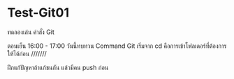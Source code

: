 # Test-Git01
ทดลองเล่น คำสั่ง Git

ตอนเย็น 16:00 - 17:00
วันนี้ทบทวน Command Git
เริ่มจาก cd คือการเข้าโฟลเดอร์ที่ต้องการให้ได้ก่อน
///////

ฝึกแก้ปัญหาถ้าแก้ชนกัน แล้วมีคน push ก่อน